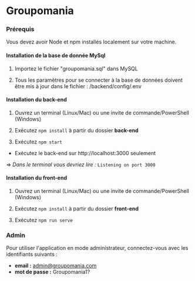 # Groupomania

### Prérequis

Vous devez avoir Node et npm installés localement sur votre machine.

#### Installation de la base de donnée MySql

1. Importez le fichier "groupomania.sql" dans MySQL

2. Tous les paramètres pour se connecter à la base de données doivent être mis à jour dans le fichier : /backend/config/.env

#### Installation du back-end

1. Ouvrez un terminal (Linux/Mac) ou une invite de commande/PowerShell (Windows)

2. Exécutez ```npm install``` à partir du dossier **back-end**

3. Exécutez ```npm start```
- Exécutez le back-end sur http://localhost:3000 seulement

=> *Dans le terminal vous devriez lire :* ```Listening on port 3000```

#### Installation du front-end

1. Ouvrez un terminal (Linux/Mac) ou une invite de commande/PowerShell (Windows)

2. Exécutez ```npm install``` à partir du dossier **front-end**

4. Exécutez ```npm run serve```


### Admin

Pour utiliser l'application en mode administrateur, connectez-vous avec les identifiants suivants :
- **email :** admin@groupomania.com
- **mot de passe :** Groupomania1?
